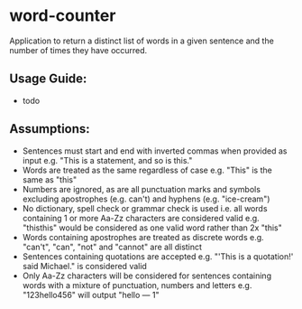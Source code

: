 # word-counter
Application to return a distinct list of words in a given sentence and the number of times they have occurred.

## Usage Guide:
* todo

## Assumptions:
* Sentences must start and end with inverted commas when provided as input e.g. "This is a statement, and so is this."
* Words are treated as the same regardless of case e.g. "This" is the same as "this"
* Numbers are ignored, as are all punctuation marks and symbols excluding apostrophes (e.g. can't) and hyphens (e.g. "ice-cream")
* No dictionary, spell check or grammar check is used i.e. all words containing 1 or more Aa-Zz characters are considered valid e.g. "thisthis" would be considered as one valid word rather than 2x "this"
* Words containing apostrophes are treated as discrete words e.g. "can't", "can", "not" and "cannot" are all distinct
* Sentences containing quotations are accepted e.g. "'This is a quotation!' said Michael." is considered valid
* Only Aa-Zz characters will be considered for sentences containing words with a mixture of punctuation, numbers and letters e.g. "123hello456" will output "hello — 1"